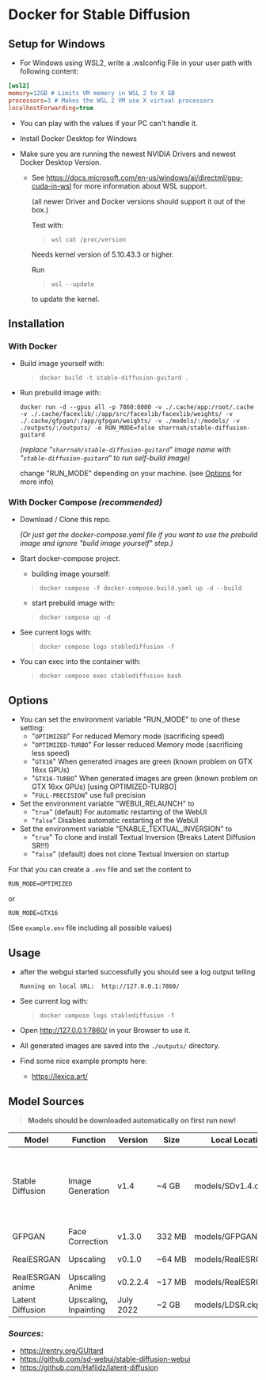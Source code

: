 # Docker for Stable Diffusion

## Setup for Windows

- For Windows using WSL2, write a .wslconfig File in your user path with following content:

```ini
[wsl2]
memory=12GB # Limits VM memory in WSL 2 to X GB
processors=3 # Makes the WSL 2 VM use X virtual processors
localhostForwarding=true
```
- You can play with the values if your PC can't handle it.

- Install Docker Desktop for Windows

- Make sure you are running the newest NVIDIA Drivers and newest Docker Desktop Version.
  - See https://docs.microsoft.com/en-us/windows/ai/directml/gpu-cuda-in-wsl for more information about WSL support.
    
    (all newer Driver and Docker versions should support it out of the box.)

    Test with:
    > `wsl cat /proc/version`
    
    Needs kernel version of 5.10.43.3 or higher.

    Run
    > `wsl --update`
    
    to update the kernel.

## Installation

### With Docker
- Build image yourself with:
  > `docker build -t stable-diffusion-guitard .`

- Run prebuild image with:
  ```console
  docker run -d --gpus all -p 7860:8080 -v ./.cache/app:/root/.cache -v ./.cache/facexlib/:/app/src/facexlib/facexlib/weights/ -v ./.cache/gfpgan/:/app/gfpgan/weights/ -v ./models/:/models/ -v ./outputs/:/outputs/ -e RUN_MODE=false sharrnah/stable-diffusion-guitard
  ```
  _(replace "`sharrnah/stable-diffusion-guitard`" image name with "`stable-diffusion-guitard`" to run self-build image)_

  change "RUN_MODE" depending on your machine. (see [Options](#options) for more info)

### With Docker Compose _(recommended)_
- Download / Clone this repo.
  
  _(Or just get the docker-compose.yaml file if you want to use the prebuild image and ignore "build image yourself" step.)_

- Start docker-compose project.
  - building image yourself:
  > `docker compose -f docker-compose.build.yaml up -d --build`

  - start prebuild image with:
  > `docker compose up -d`

- See current logs with:
  > `docker compose logs stablediffusion -f`

- You can exec into the container with:
  > `docker compose exec stablediffusion bash`

## Options
- You can set the environment variable "RUN_MODE" to one of these setting:
  - "`OPTIMIZED`" For reduced Memory mode (sacrificing speed)
  - "`OPTIMIZED-TURBO`" For lesser reduced Memory mode (sacrificing less speed)
  - "`GTX16`" When generated images are green (known problem on GTX 16xx GPUs)
  - "`GTX16-TURBO`" When generated images are green (known problem on GTX 16xx GPUs) [using OPTIMIZED-TURBO]
  - "`FULL-PRECISION`" use full precision
- Set the environment variable "WEBUI_RELAUNCH" to
  - "`true`" (default) For automatic restarting of the WebUI
  - "`false`" Disables automatic restarting of the WebUI
- Set the environment variable "ENABLE_TEXTUAL_INVERSION" to
  - "`true`" To clone and install Textual Inversion (Breaks Latent Diffusion SR!!!)
  - "`false`" (default) does not clone Textual Inversion on startup

For that you can create a `.env` file and set the content to
```env
RUN_MODE=OPTIMIZED
```
or
```
RUN_MODE=GTX16
```
(See `example.env` file including all possible values)

## Usage
- after the webgui started successfully you should see a log output telling
  ```
  Running on local URL:  http://127.0.0.1:7860/
  ```
  
- See current log with:
  > `docker compose logs stablediffusion -f`
  
- Open http://127.0.0.1:7860/ in your Browser to use it.

- All generated images are saved into the `./outputs/` directory.

- Find some nice example prompts here:
  - https://lexica.art/

## Model Sources

> **Models should be downloaded automatically on first run now!**

| Model            | Function         | Version  | Size   | Local Location (*Case-Sensitive!*)    | Download Source                                                                                                                                                                                                                                                                                                                                                                                                                                  |
|------------------|------------------|----------|--------|---------------------------------------|--------------------------------------------------------------------------------------------------------------------------------------------------------------------------------------------------------------------------------------------------------------------------------------------------------------------------------------------------------------------------------------------------------------------------------------------------|
| Stable Diffusion | Image Generation | v1.4      | ~4&nbsp;GB  | models/SDv1.4.ckpt                    | Web:<br>https://drive.yerf.org/wl/?id=EBfTrmcCCUAGaQBXVIj5lJmEhjoP1tgl<br>https://www.googleapis.com/storage/v1/b/aai-blog-files/o/sd-v1-4.ckpt?alt=media<br>Torrent Magnet:<br>`magnet:?xt=urn:btih:3a4a612d75ed088ea542acac52f9f45987488d1c&dn=sd-v1-4.ckpt&tr=udp%3a%2f%2ftracker.openbittorrent.com%3a6969%2fannounce&tr=udp%3a%2f%2ftracker.opentrackr.org%3a1337`<br>Hugging Face:<br>https://huggingface.co/CompVis/stable-diffusion-v1-4 |
| GFPGAN           | Face Correction  | v1.3.0    | 332&nbsp;MB | models/GFPGANv1.3.pth                 | Web:<br>https://github.com/TencentARC/GFPGAN/releases/download/v1.3.0/GFPGANv1.3.pth                                                                                                                                                                                                                                                                                                                                                             |
| RealESRGAN       | Upscaling        | v0.1.0    | ~64&nbsp;MB | models/RealESRGAN_x4plus.pth          | Web:<br>https://github.com/xinntao/Real-ESRGAN/releases/download/v0.1.0/RealESRGAN_x4plus.pth                                                                                                                                                                                                                                                                                                                                                    |
| RealESRGAN anime | Upscaling Anime  | v0.2.2.4  | ~17&nbsp;MB | models/RealESRGAN_x4plus_anime_6B.pth | Web:<br>https://github.com/xinntao/Real-ESRGAN/releases/download/v0.2.2.4/RealESRGAN_x4plus_anime_6B.pth                                                                                                                                                                                                                                                                                                                                         |
| Latent Diffusion | Upscaling, Inpainting | July 2022 | ~2&nbsp;GB | models/LDSR.ckpt                       | Web:<br>https://heibox.uni-heidelberg.de/f/578df07c8fc04ffbadf3/?dl=1                                                                                                                                                                                                                                                                                                                                         |

### _Sources:_
- https://rentry.org/GUItard
- https://github.com/sd-webui/stable-diffusion-webui
- https://github.com/Hafiidz/latent-diffusion
